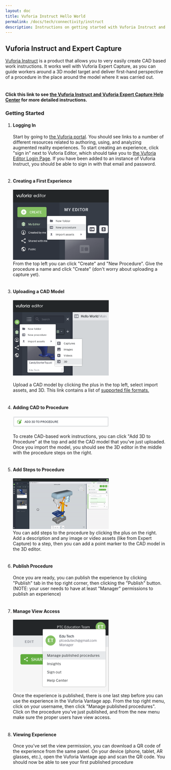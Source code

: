```yaml
---
layout: doc
title: Vuforia Instruct Hello World
permalink: /docs/tech/connectivity/instruct
description: Instructions on getting started with Vuforia Instruct and Expert Capture
---
```


<div class="container"><h2>Vuforia Instruct and Expert Capture</h2>
<a href="https://www.ptc.com/en/products/vuforia/vuforia-instruct">Vuforia Instruct</a> is a product that allows you to very easily create CAD based work instructions. It works well with Vuforia Expert Capture, as you can guide workers around a 3D model target and deliver first-hand perspective of a procedure in the place around the model where it was carried out.
<br />
<br />
<h4>Click this link to see <a href="https://support.ptc.com/help/vuforia/editor/en/#page/vuforia_editor%2Fwelcome.html" target="_blank">the Vuforia Instruct and Vuforia Expert Capture Help Center</a> for more detailed instructions.</h4>
</div>

<div class="container"><h3>Getting Started</h3>
<ol>
    <li><h4>Logging In</h4>
    Start by going to <a href="https://go.studio.vuforia.com/portal/" target="_blank">the Vuforia portal</a>. You should see links to a number of different resources related to authoring, using, and analyzing augmented reality experiences. To start creating an experience, click "sign in" next to Vuforia Editor, which should take you to <a href="https://go.studio.vuforia.com/editor" target="_blank">the Vuforia Editor Login Page</a>. If you have been added to an instance of Vuforia Instruct, you should be able to sign in with that email and password.<br /><br />
    </li>
    <li><h4>Creating a First Experience</h4>
    <img src="/docs/tech/connectivity/instruct/instruct create new procedure.png" width="300"><br />
    From the top left you can click "Create" and "New Procedure". Give the procedure a name and click "Create" (don't worry about uploading a capture yet).<br /><br />
    </li>
    <li><h4>Uploading a CAD Model</h4>
    <img src="/docs/tech/connectivity/instruct/upload cad model.png" width="300"><br /><br />
    Upload a CAD model by clicking the plus in the top left, select import assets, and 3D. This link contains a list of <a href="https://support.ptc.com/help/vuforia/editor/en/#page/vuforia_editor%2Fassets_models.html">supported file formats.</a><br /><br />
    </li>
    <li><h4>Adding CAD to Procedure</h4>
    <img src="/docs/tech/connectivity/instruct/add 3d to procedure.png" width="300"><br /><br />
    To create CAD-based work instructions, you can click "Add 3D to Procedure" at the top and add the CAD model that you've just uploaded. Once you import the model, you should see the 3D editor in the middle with the procedure steps on the right.<br /><br />
    </li>
    <li><h4>Add Steps to Procedure</h4>
    <img src="/docs/tech/connectivity/instruct/adding steps.gif" width="300"><br />
    You can add steps to the procedure by clicking the plus on the right. Add a description and any image or video assets (like from Expert Capture) to a step, then you can add a point marker to the CAD model in the 3D editor.<br /><br />
    </li>
    <li><h4>Publish Procedure</h4>
    Once you are ready, you can publish the experience by clicking "Publish" tab in the top right corner, then clicking the "Publish" button. (NOTE: your user needs to have at least "Manager" permissions to publish an experience)<br /><br />
    </li>
    <li><h4>Manage View Access</h4>
    <img src="/docs/tech/connectivity/instruct/manage published experiences.png" width="300"><br />
    Once the experience is published, there is one last step before you can use the experience in the Vuforia Vantage app. From the top right menu, click on your username, then click "Manage published procedures". Click on the procedure you've just published, and from the new menu make sure the proper users have view access.<br /><br />
    </li>
    <li><h4>Viewing Experience</h4>
    Once you've set the view permission, you can download a QR code of the experience from the same panel. On your device (phone, tablet, AR glasses, etc.), open the Vuforia Vantage app and scan the QR code. You should now be able to see your first published procedure<br />
    </li>
</ol>
</div>